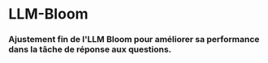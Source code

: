 # LLM-Bloom

### Ajustement fin de l'LLM Bloom pour améliorer sa performance dans la tâche de réponse aux questions.
